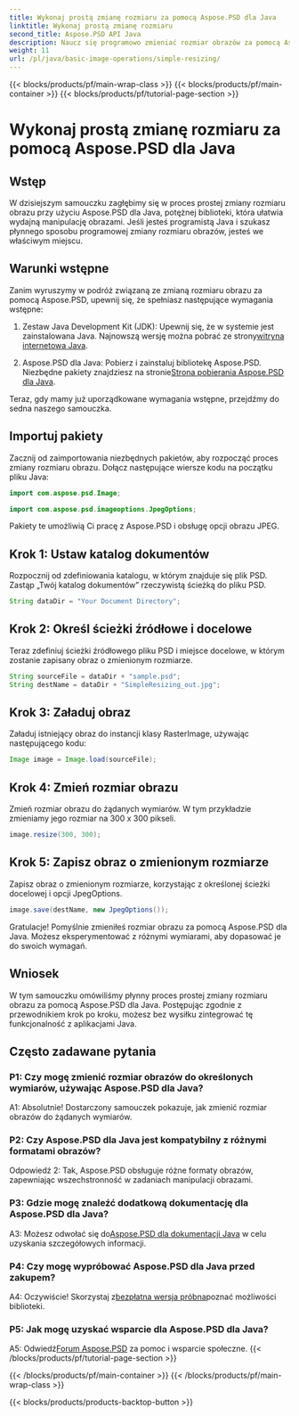 ```yaml
---
title: Wykonaj prostą zmianę rozmiaru za pomocą Aspose.PSD dla Java
linktitle: Wykonaj prostą zmianę rozmiaru
second_title: Aspose.PSD API Java
description: Naucz się programowo zmieniać rozmiar obrazów za pomocą Aspose.PSD dla Java. Postępuj zgodnie z naszym przewodnikiem krok po kroku, aby efektywnie manipulować obrazami.
weight: 11
url: /pl/java/basic-image-operations/simple-resizing/
---
```


{{< blocks/products/pf/main-wrap-class >}}
{{< blocks/products/pf/main-container >}}
{{< blocks/products/pf/tutorial-page-section >}}

# Wykonaj prostą zmianę rozmiaru za pomocą Aspose.PSD dla Java

## Wstęp

W dzisiejszym samouczku zagłębimy się w proces prostej zmiany rozmiaru obrazu przy użyciu Aspose.PSD dla Java, potężnej biblioteki, która ułatwia wydajną manipulację obrazami. Jeśli jesteś programistą Java i szukasz płynnego sposobu programowej zmiany rozmiaru obrazów, jesteś we właściwym miejscu.

## Warunki wstępne

Zanim wyruszymy w podróż związaną ze zmianą rozmiaru obrazu za pomocą Aspose.PSD, upewnij się, że spełniasz następujące wymagania wstępne:

1.  Zestaw Java Development Kit (JDK): Upewnij się, że w systemie jest zainstalowana Java. Najnowszą wersję można pobrać ze strony[witryna internetowa Java](https://www.oracle.com/java/).

2.  Aspose.PSD dla Java: Pobierz i zainstaluj bibliotekę Aspose.PSD. Niezbędne pakiety znajdziesz na stronie[Strona pobierania Aspose.PSD dla Java](https://releases.aspose.com/psd/java/).

Teraz, gdy mamy już uporządkowane wymagania wstępne, przejdźmy do sedna naszego samouczka.

## Importuj pakiety

Zacznij od zaimportowania niezbędnych pakietów, aby rozpocząć proces zmiany rozmiaru obrazu. Dołącz następujące wiersze kodu na początku pliku Java:

```java
import com.aspose.psd.Image;

import com.aspose.psd.imageoptions.JpegOptions;
```

Pakiety te umożliwią Ci pracę z Aspose.PSD i obsługę opcji obrazu JPEG.

## Krok 1: Ustaw katalog dokumentów

Rozpocznij od zdefiniowania katalogu, w którym znajduje się plik PSD. Zastąp „Twój katalog dokumentów” rzeczywistą ścieżką do pliku PSD.

```java
String dataDir = "Your Document Directory";
```

## Krok 2: Określ ścieżki źródłowe i docelowe

Teraz zdefiniuj ścieżki źródłowego pliku PSD i miejsce docelowe, w którym zostanie zapisany obraz o zmienionym rozmiarze.

```java
String sourceFile = dataDir + "sample.psd";
String destName = dataDir + "SimpleResizing_out.jpg";
```

## Krok 3: Załaduj obraz

Załaduj istniejący obraz do instancji klasy RasterImage, używając następującego kodu:

```java
Image image = Image.load(sourceFile);
```

## Krok 4: Zmień rozmiar obrazu

Zmień rozmiar obrazu do żądanych wymiarów. W tym przykładzie zmieniamy jego rozmiar na 300 x 300 pikseli.

```java
image.resize(300, 300);
```

## Krok 5: Zapisz obraz o zmienionym rozmiarze

Zapisz obraz o zmienionym rozmiarze, korzystając z określonej ścieżki docelowej i opcji JpegOptions.

```java
image.save(destName, new JpegOptions());
```

Gratulacje! Pomyślnie zmieniłeś rozmiar obrazu za pomocą Aspose.PSD dla Java. Możesz eksperymentować z różnymi wymiarami, aby dopasować je do swoich wymagań.

## Wniosek

W tym samouczku omówiliśmy płynny proces prostej zmiany rozmiaru obrazu za pomocą Aspose.PSD dla Java. Postępując zgodnie z przewodnikiem krok po kroku, możesz bez wysiłku zintegrować tę funkcjonalność z aplikacjami Java.

## Często zadawane pytania

### P1: Czy mogę zmienić rozmiar obrazów do określonych wymiarów, używając Aspose.PSD dla Java?

A1: Absolutnie! Dostarczony samouczek pokazuje, jak zmienić rozmiar obrazów do żądanych wymiarów.

### P2: Czy Aspose.PSD dla Java jest kompatybilny z różnymi formatami obrazów?

Odpowiedź 2: Tak, Aspose.PSD obsługuje różne formaty obrazów, zapewniając wszechstronność w zadaniach manipulacji obrazami.

### P3: Gdzie mogę znaleźć dodatkową dokumentację dla Aspose.PSD dla Java?

 A3: Możesz odwołać się do[Aspose.PSD dla dokumentacji Java](https://reference.aspose.com/psd/java/) w celu uzyskania szczegółowych informacji.

### P4: Czy mogę wypróbować Aspose.PSD dla Java przed zakupem?

 A4: Oczywiście! Skorzystaj z[bezpłatna wersja próbna](https://releases.aspose.com/)poznać możliwości biblioteki.

### P5: Jak mogę uzyskać wsparcie dla Aspose.PSD dla Java?

 A5: Odwiedź[Forum Aspose.PSD](https://forum.aspose.com/c/psd/34) za pomoc i wsparcie społeczne.
{{< /blocks/products/pf/tutorial-page-section >}}

{{< /blocks/products/pf/main-container >}}
{{< /blocks/products/pf/main-wrap-class >}}

{{< blocks/products/products-backtop-button >}}
